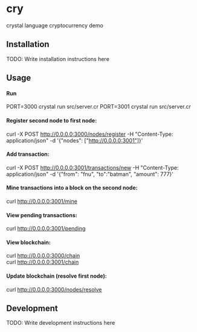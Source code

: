 # cry

crystal language cryptocurrency demo

## Installation

TODO: Write installation instructions here

## Usage

#### Run
PORT=3000 crystal run src/server.cr
PORT=3001 crystal run src/server.cr

#### Register second node to first node:  
curl -X POST http://0.0.0.0:3000/nodes/register -H "Content-Type: application/json" -d '{"nodes": ["http://0.0.0.0:3001"]}'

#### Add transaction:   
curl -X POST http://0.0.0.0:3001/transactions/new -H "Content-Type: application/json" -d '{"from": "fnu", "to":"batman", "amount": 777}'  

#### Mine transactions into a block on the second node:  
curl http://0.0.0.0:3001/mine  

#### View pending transactions:  
curl http://0.0.0.0:3001/pending  

#### View blockchain:  
curl http://0.0.0.0:3000/chain  
curl http://0.0.0.0:3001/chain  

#### Update blockchain (resolve first node):  
curl http://0.0.0.0:3000/nodes/resolve  

## Development

TODO: Write development instructions here